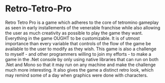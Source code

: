 # Retro-Tetro-Pro
Retro Tetro Pro is a game which adheres to the core of tetromino gameplay as seen in early installements of the venerable franchise while also allowing the user as much creativity as possible to play the game they want. Everything in the game OUGHT to be customizable. It is of utmost importance than every variable that controls of the flow of the game be available to the user to modify as they wish. This game is also a challenge to myself - and other programmers willing to join my efforts - to make a game in the .Net console by only using native libraries that can run on both .Net and Mono so that it may run on any machine and make the challenge much more interesting. It also gives the game a distinct retro look, which may remind some of a day when graphics were done with characters.
